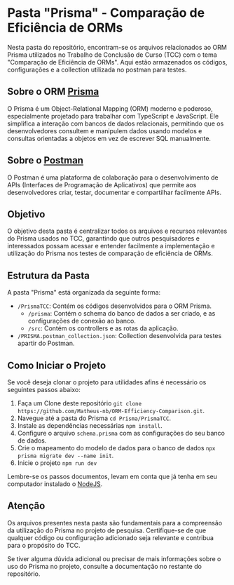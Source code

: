 # Pasta "Prisma" - Comparação de Eficiência de ORMs

Nesta pasta do repositório, encontram-se os arquivos relacionados ao ORM Prisma utilizados no Trabalho de Conclusão de Curso (TCC) com o tema "Comparação de Eficiência de ORMs". Aqui estão armazenados os códigos, configurações e a collection utilizada no postman para testes.

## Sobre o ORM [Prisma](https://www.prisma.io)

O Prisma é um Object-Relational Mapping (ORM) moderno e poderoso, especialmente projetado para trabalhar com TypeScript e JavaScript. Ele simplifica a interação com bancos de dados relacionais, permitindo que os desenvolvedores consultem e manipulem dados usando modelos e consultas orientadas a objetos em vez de escrever SQL manualmente.

## Sobre o [Postman](https://www.postman.com)

O Postman é uma plataforma de colaboração para o desenvolvimento de APIs (Interfaces de Programação de Aplicativos) que permite aos desenvolvedores criar, testar, documentar e compartilhar facilmente APIs.

## Objetivo

O objetivo desta pasta é centralizar todos os arquivos e recursos relevantes do Prisma usados no TCC, garantindo que outros pesquisadores e interessados possam acessar e entender facilmente a implementação e utilização do Prisma nos testes de comparação de eficiência de ORMs.

## Estrutura da Pasta

A pasta "Prisma" está organizada da seguinte forma:

- `/PrismaTCC`: Contém os códigos desenvolvidos para o ORM Prisma.
  - `/prisma`: Contém o schema do banco de dados a ser criado, e as configurações de conexão ao banco.
  - `/src`: Contém os controllers e as rotas da aplicação.
- `/PRISMA.postman_collection.json`: Collection desenvolvida para testes apartir do Postman.

## Como Iniciar o Projeto

Se você deseja clonar o projeto para utilidades afins é necessário os seguintes passos abaixo:

1. Faça um Clone deste repositório `git clone https://github.com/Matheus-nb/ORM-Efficiency-Comparison.git`.
2. Navegue até a pasta do Prisma `cd Prisma/PrismaTCC`.
3. Instale as dependências necessárias `npm install`.
4. Configure o arquivo `schema.prisma` com as configurações do seu banco de dados.
5. Crie o mapeamento do modelo de dados para o banco de dados `npx prisma migrate dev --name init`.
6. Inicie o projeto `npm run dev` 

Lembre-se os passos documentos, levam em conta que já tenha em seu computador instalado o [NodeJS](https://nodejs.org/en).

## Atenção

Os arquivos presentes nesta pasta são fundamentais para a compreensão da utilização do Prisma no projeto de pesquisa. Certifique-se de que qualquer código ou configuração adicionado seja relevante e contribua para o propósito do TCC.

Se tiver alguma dúvida adicional ou precisar de mais informações sobre o uso do Prisma no projeto, consulte a documentação no restante do repositório.
